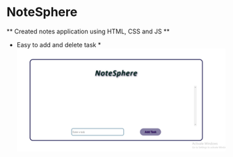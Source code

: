 # NoteSphere
** Created notes application using HTML, CSS and JS **
* Easy to add and delete task *
![Notes application output ](op.PNG)
